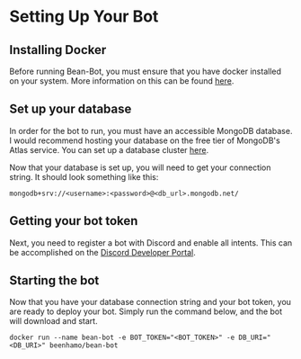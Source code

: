 # Setting Up Your Bot

## Installing Docker

Before running Bean-Bot, you must ensure that you have docker installed on your system. More information on this can be found [here](https://www.docker.com/get-started/).

## Set up your database

In order for the bot to run, you must have an accessible MongoDB database. I would recommend hosting your database on the free tier of MongoDB's Atlas service. You can set up a database cluster [here](https://cloud.mongodb.com).

Now that your database is set up, you will need to get your connection string. It should look something like this:

`mongodb+srv://<username>:<password>@<db_url>.mongodb.net/`

## Getting your bot token

Next, you need to register a bot with Discord and enable all intents. This can be accomplished on the [Discord Developer Portal](https://discord.com/developers).

## Starting the bot

Now that you have your database connection string and your bot token, you are ready to deploy your bot. Simply run the command below, and the bot will download and start.

`docker run --name bean-bot -e BOT_TOKEN="<BOT_TOKEN>" -e DB_URI="<DB_URI>" beenhamo/bean-bot`
